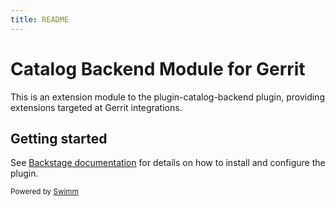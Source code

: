 ```yaml
---
title: README
---
```

# Catalog Backend Module for Gerrit

This is an extension module to the plugin-catalog-backend plugin, providing extensions targeted at Gerrit integrations.

## Getting started

See [Backstage documentation](https://backstage.io/docs/integrations/gerrit/discovery.md) for details on how to install and configure the plugin.

<SwmMeta version="3.0.0"><sup>Powered by [Swimm](https://app.swimm.io/)</sup></SwmMeta>
